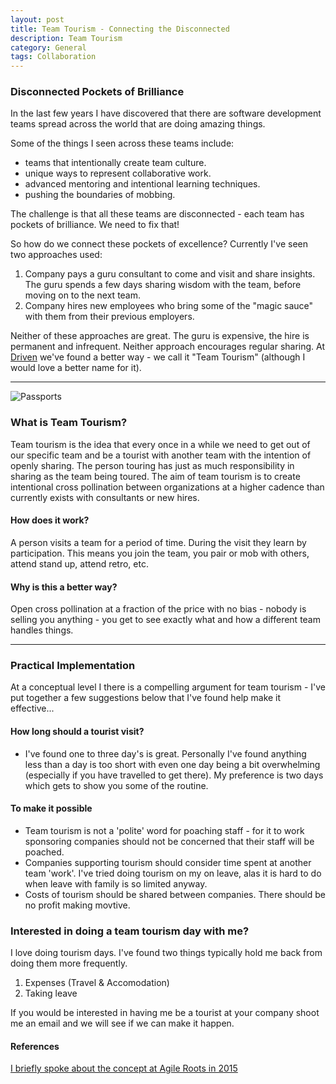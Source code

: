 ```yaml
---
layout: post
title: Team Tourism - Connecting the Disconnected
description: Team Tourism
category: General
tags: Collaboration
---
```

### Disconnected Pockets of Brilliance ###

In the last few years I have discovered that there are software development teams spread across the world that are doing amazing things.

Some of the things I seen across these teams include:

- teams that intentionally create team culture.  
- unique ways to represent collaborative work.  
- advanced mentoring and intentional learning techniques.  
- pushing the boundaries of mobbing.  

The challenge is that all these teams are disconnected - each team has pockets of brilliance. We need to fix that!

So how do we connect these pockets of excellence? Currently I've seen two approaches used:  

1) Company pays a guru consultant to come and visit and share insights. The guru spends a few days sharing wisdom with the team, before moving on to the next team.  
2) Company hires new employees who bring some of the "magic sauce" with them from their previous employers.  

Neither of these approaches are great. The guru is expensive, the hire is permanent and infrequent. Neither approach encourages regular sharing. At [Driven](http://drivenalliance.com/) we've found a better way - we call it "Team Tourism" (although I would love a better name for it).

---------------------------------------------------------------------------------------

<img class="img-responsive center-block" alt="Passports" src="{{ site.url }}/assets/images/Team-Tourism-Passports.jpg">

### What is Team Tourism? ###

Team tourism is the idea that every once in a while we need to get out of our specific team and be a tourist with another team with the intention of openly sharing. The person touring has just as much responsibility in sharing as the team being toured. The aim of team tourism is to create intentional cross pollination between organizations at a higher cadence than currently exists with consultants or new hires.

#### How does it work? ####

A person visits a team for a period of time. During the visit they learn by participation. This means you join the team, you pair or mob with others, attend stand up, attend retro, etc.

#### Why is this a better way? ####

Open cross pollination at a fraction of the price with no bias - nobody is selling you anything - you get to see exactly what and how a different team handles things.

---------------------------------------------------------------------------------------

### Practical Implementation ###

At a conceptual level I there is a compelling argument for team tourism - I've put together a few suggestions below that I've found  help make it effective...   

#### How long should a tourist visit? ####

- I've found one to three day's is great. Personally I've found anything less than a day is too short with even one day being a bit overwhelming (especially if you have travelled to get there). My preference is two days which gets to show you some of the routine.

#### To make it possible ####

- Team tourism is not a 'polite' word for poaching staff - for it to work sponsoring companies should not be concerned that their staff will be poached.  
- Companies supporting tourism should consider time spent at another team 'work'. I've tried doing tourism on my on leave, alas it is hard to do when leave with family is so limited anyway.  
- Costs of tourism should be shared between companies. There should be no profit making movtive.

### Interested in doing a team tourism day with me? ###

I love doing tourism days. I've found two things typically hold me back from doing them more frequently.

1) Expenses (Travel & Accomodation)  
2) Taking leave  

If you would be interested in having me be a tourist at your company shoot me an email and we will see if we can make it happen.  

#### References ####

[I briefly spoke about the concept at Agile Roots in 2015](http://www.agileroots.com/)  
